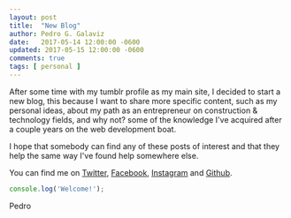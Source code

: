 ```yaml
---
layout: post
title:  "New Blog"
author: Pedro G. Galaviz
date:   2017-05-14 12:00:00 -0600
updated: 2017-05-15 12:00:00 -0600
comments: true
tags: [ personal ]
---
```

After some time with my tumblr profile as my main site, I decided to start a new blog, this because I want to share more specific content, such as my personal ideas, about my path as an entrepreneur on construction & technology fields, and why not? some of the knowledge I've acquired after a couple years on the web development boat.

I hope that somebody can find any of these posts of interest and that they help the same way I've found help somewhere else.

You can find me on [Twitter][twitter], [Facebook][facebook], [Instagram][instagram] and [Github][github].

```javascript
console.log('Welcome!');
```
Pedro

[twitter]: http://twitter.com/pggalaviz
[facebook]: http://facebook.com/pggalaviz
[instagram]: http://instagram.com/pggalaviz
[github]: http://github.com/pggalaviz
